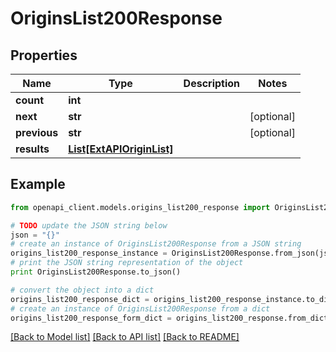 # OriginsList200Response


## Properties
Name | Type | Description | Notes
------------ | ------------- | ------------- | -------------
**count** | **int** |  | 
**next** | **str** |  | [optional] 
**previous** | **str** |  | [optional] 
**results** | [**List[ExtAPIOriginList]**](ExtAPIOriginList.md) |  | 

## Example

```python
from openapi_client.models.origins_list200_response import OriginsList200Response

# TODO update the JSON string below
json = "{}"
# create an instance of OriginsList200Response from a JSON string
origins_list200_response_instance = OriginsList200Response.from_json(json)
# print the JSON string representation of the object
print OriginsList200Response.to_json()

# convert the object into a dict
origins_list200_response_dict = origins_list200_response_instance.to_dict()
# create an instance of OriginsList200Response from a dict
origins_list200_response_form_dict = origins_list200_response.from_dict(origins_list200_response_dict)
```
[[Back to Model list]](../README.md#documentation-for-models) [[Back to API list]](../README.md#documentation-for-api-endpoints) [[Back to README]](../README.md)


